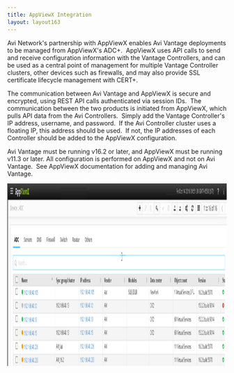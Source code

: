 ```yaml
---
title: AppViewX Integration
layout: layout163
---
```

Avi Network's partnership with AppViewX enables Avi Vantage deployments to be managed from AppViewX's ADC+.  AppViewX uses API calls to send and receive configuration information with the Vantage Controllers, and can be used as a central point of management for multiple Vantage Controller clusters, other devices such as firewalls, and may also provide SSL certificate lifecycle management with CERT+.

The communication between Avi Vantage and AppViewX is secure and encrypted, using REST API calls authenticated via session IDs.  The communication between the two products is initiated from AppViewX, which pulls API data from the Avi Controllers.  Simply add the Vantage Controller's IP address, username, and password.  If the Avi Controller cluster uses a floating IP, this address should be used.  If not, the IP addresses of each Controller should be added to the AppViewX configuration.

Avi Vantage must be running v16.2 or later, and AppViewX must be running v11.3 or later.
All configuration is performed on AppViewX and not on Avi Vantage.  See AppViewX documentation for adding and managing Avi Vantage.

<a href="img/AppViewX1.png"><img class="alignnone size-full wp-image-16244" src="img/AppViewX1.png" alt="AppViewX1" width="1510" height="419"></a>
